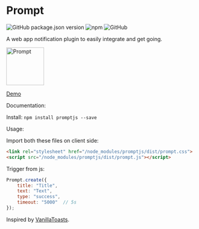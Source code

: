 # Prompt

![GitHub package.json version](https://img.shields.io/github/package-json/v/anistark/prompt) ![npm](https://img.shields.io/npm/v/promptjs)
![GitHub](https://img.shields.io/github/license/anistark/prompt)

A web app notification plugin to easily integrate and get going.

<img src="https://anistark.github.io/prompt/img/prompt.png" alt="Prompt" height="100"/>

[Demo](https://anistark.github.io/prompt/)

Documentation:

Install: `npm install promptjs --save`

Usage:

Import both these files on client side:
```html
<link rel="stylesheet" href="/node_modules/promptjs/dist/prompt.css">
<script src="/node_modules/promptjs/dist/prompt.js"></script>
```

Trigger from js:
```javascript
Prompt.create({
    title: "Title",
    text: "Text",
    type: "success",
    timeout: "5000"  // 5s
});
```


Inspired by [VanillaToasts](https://github.com/AlexKvazos/VanillaToasts).
